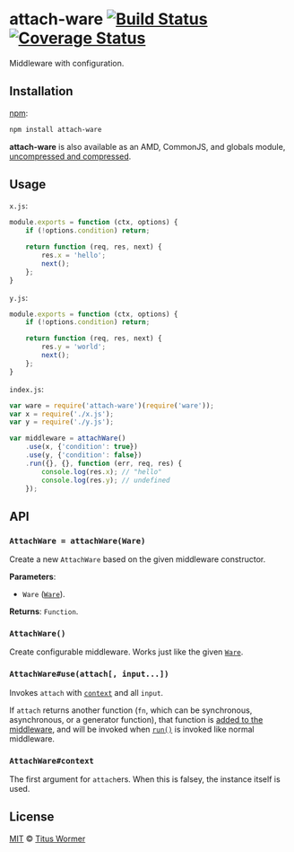 # attach-ware [![Build Status][travis-badge]][travis] [![Coverage Status][codecov-badge]][codecov]

Middleware with configuration.

## Installation

[npm][npm-install]:

```bash
npm install attach-ware
```

**attach-ware** is also available as an AMD, CommonJS, and globals
module, [uncompressed and compressed][releases].

## Usage

`x.js`:

```js
module.exports = function (ctx, options) {
    if (!options.condition) return;

    return function (req, res, next) {
        res.x = 'hello';
        next();
    };
}
```

`y.js`:

```js
module.exports = function (ctx, options) {
    if (!options.condition) return;

    return function (req, res, next) {
        res.y = 'world';
        next();
    };
}
```

`index.js`:

```js
var ware = require('attach-ware')(require('ware'));
var x = require('./x.js');
var y = require('./y.js');

var middleware = attachWare()
    .use(x, {'condition': true})
    .use(y, {'condition': false})
    .run({}, {}, function (err, req, res) {
        console.log(res.x); // "hello"
        console.log(res.y); // undefined
    });
```

## API

### `AttachWare = attachWare(Ware)`

Create a new `AttachWare` based on the given middleware constructor.

**Parameters**:

*   `Ware` ([`Ware`][ware]).

**Returns**: `Function`.

### `AttachWare()`

Create configurable middleware.  Works just like the given
[`Ware`][ware].

### `AttachWare#use(attach[, input...])`

Invokes `attach` with [`context`][context] and all `input`.

If `attach` returns another function (`fn`, which can be synchronous,
asynchronous, or a generator function), that function is [added to the
middleware][ware-use], and will be invoked when [`run()`][ware-run] is
invoked like normal middleware.

### `AttachWare#context`

The first argument for `attach`ers. When this is falsey, the instance
itself is used.

## License

[MIT][license] © [Titus Wormer][author]

<!-- Definitions -->

[travis-badge]: https://img.shields.io/travis/wooorm/attach-ware.svg

[travis]: https://travis-ci.org/wooorm/attach-ware

[codecov-badge]: https://img.shields.io/codecov/c/github/wooorm/attach-ware.svg

[codecov]: https://codecov.io/github/wooorm/attach-ware

[npm-install]: https://docs.npmjs.com/cli/install

[releases]: https://github.com/wooorm/attach-ware/releases

[license]: LICENSE

[author]: http://wooorm.com

[ware]: https://github.com/segmentio/ware#ware-1

[ware-use]: https://github.com/segmentio/ware#usefn

[ware-run]: https://github.com/segmentio/ware#runinput-callback

[context]: #attachwarecontext
